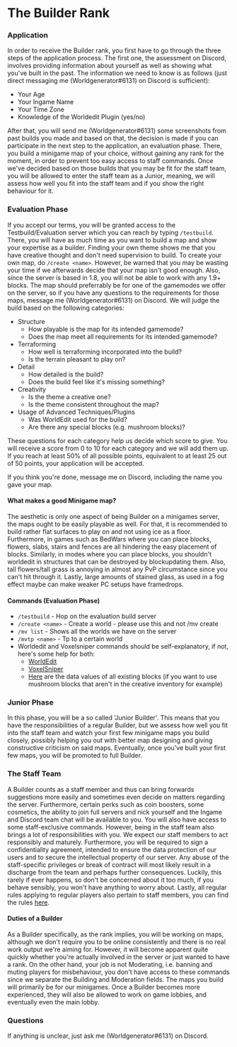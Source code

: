 # The Builder Rank

### Application
In order to receive the Builder rank, you first have to go through the three steps of the application process. The first one, the assessment on Discord, involves providing information about yourself as well as showing what you've built in the past.
The information we need to know is as follows (just direct messaging me (Worldgenerator#6131) on Discord is sufficient):
- Your Age
- Your Ingame Name
- Your Time Zone
- Knowledge of the Worldedit Plugin (yes/no)

After that, you will send me (Worldgenerator#6131) some screenshots from past builds you made and based on that, the decision is made if you can participate in the next step to the application, an evaluation phase. There, you build a minigame map of your choice, without gaining any rank for the moment, in order to prevent too easy access to staff commands. Once we've decided based on those builds that you may be fit for the staff team, you will be allowed to enter the staff team as a Junior, meaning, we will assess how well you fit into the staff team and if you show the right behaviour for it.

### Evaluation Phase
If you accept our terms, you will be granted access to the Testbuild/Evaluation server which you can reach by typing `/testbuild`. There, you will have as much time as you want to build a map and show your expertise as a builder. Finding your own theme shows me that you have creative thought and don't need supervision to build. To create your own map, do `/create <name>`. However, be warned that you may be wasting your time if we afterwards decide that your map isn't good enough. Also, since the server is based in 1.8, you will not be able to work with any 1.9+ blocks. The map should preferrably be for one of the gamemodes we offer on the server, so if you have any questions to the requirements for those maps, message me (Worldgenerator#6131) on Discord. We will judge the build based on the following categories:

- Structure
  - How playable is the map for its intended gamemode?
  - Does the map meet all requirements for its intended gamemode?
- Terraforming
  - How well is terraforming incorporated into the build?
  - Is the terrain pleasant to play on?
- Detail
  - How detailed is the build?
  - Does the build feel like it's missing something?  
- Creativity
  - Is the theme a creative one?
  - Is the theme consistent throughout the map?
- Usage of Advanced Techniques/Plugins
  - Was WorldEdit used for the build?
  - Are there any special blocks (e.g. mushroom blocks)?

These questions for each category help us decide which score to give. You will receive a score from 0 to 10 for each category and we will add them up. If you reach at least 50% of all possible points, equivalent to at least 25 out of 50 points, your application will be accepted.

If you think you're done, message me on Discord, including the name you gave your map.

#### What makes a good Minigame map?
The aesthetic is only one aspect of being Builder on a minigames server, the maps ought to be easily playable as well. For that, it is recommended to build rather flat surfaces to play on and not using ice as a floor. Furthermore, in games such as BedWars where you can place blocks, flowers, slabs, stairs and fences are all hindering the easy placement of blocks. Similarly, in modes where you can place blocks, you shouldn't worldedit in structures that can be destroyed by blockupdating them. Also, tall flowers/tall grass is annoying in almost any PvP circumstance since you can't hit through it. Lastly, large amounts of stained glass, as used in a fog effect maybe can make weaker PC setups have framedrops.

#### Commands (Evaluation Phase)
- `/testbuild` - Hop on the evaluation build server
- `/create <name>` - Create a world - please use this and not /mv create
- `/mv list` - Shows all the worlds we have on the server
- `/mvtp <name>` - Tp to a certain world
- Worldedit and Voxelsniper commands should be self-explanatory, if not, here's some help for both:
  - [WorldEdit](https://minecraft-worldedit.fandom.com/wiki/Worldedit_Commands)
  - [VoxelSniper](https://westeroscraft.fandom.com/wiki/VoxelSniper_Basics)
  - [Here](https://gamepedia.cursecdn.com/minecraft_gamepedia/8/8c/DataValuesBeta.png?version=7333f5c44a3eb559e6f9aa61b31bf765) are the data values of all existing blocks (if you want to use mushroom blocks that aren't in the creative inventory for example)

### Junior Phase
In this phase, you will be a so called 'Junior Builder'. This means that you have the responsibilities of a regular Builder, but we assess how well you fit into the staff team and watch your first few minigame maps you build closely, possibly helping you out with better map designing and giving constructive criticism on said maps. Eventually, once you've built your first few maps, you will be promoted to full Builder.

### The Staff Team
A Builder counts as a staff member and thus can bring forwards suggestions more easily and sometimes even decide on matters regarding the server. Furthermore, certain perks such as coin boosters, some cosmetics, the ability to join full servers and nick yourself and the Ingame and Discord team chat will be available to you. You will also have access to some staff-exclusive commands.
However, being in the staff team also brings a lot of responsibilities with you. We expect our staff members to act responsibly and maturely. Furthermore, you will be required to sign a confidentiality agreement, intended to ensure the data protection of our users and to secure the intellectual property of our server. Any abuse of the staff-specific privileges or break of contract will most likely result in a discharge from the team and perhaps further consequences. Luckily, this rarely if ever happens, so don't be concerned about it too much, if you behave sensibly, you won't have anything to worry about. Lastly, all regular rules applying to regular players also pertain to staff members, you can find the rules [here](https://mcplayhd.net/rules/).

#### Duties of a Builder
As a Builder specifically, as the rank implies, you will be working on maps, although we don't require you to be online consistently and there is no real work output we're aiming for. However, it will become apparent quite quickly whether you're actually involved in the server or just wanted to have a rank. On the other hand, your job is not Moderating, i.e. banning and muting players for misbehaviour, you don't have access to these commands since we separate the Building and Moderation fields.
The maps you build will primarily be for our minigames. Once a Builder becomes more experienced, they will also be allowed to work on game lobbies, and eventually even the main lobby.

### Questions
If anything is unclear, just ask me (Worldgenerator#6131) on Discord.
